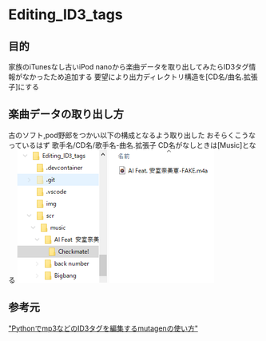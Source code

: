 # Editing_ID3_tags

## 目的

家族のiTunesなし古いiPod nanoから楽曲データを取り出してみたらID3タグ情報がなかったため追加する
要望により出力ディレクトリ構造を[CD名/曲名.拡張子]にする

## 楽曲データの取り出し方

古のソフト,pod野郎をつかい以下の構成となるよう取り出した
おそらくこうなっているはず
歌手名/CD名/歌手名-曲名.拡張子
CD名がなしときは[Music]となる
!["directory structure"](./img/directory_structure.PNG)

## 参考元

["Pythonでmp3などのID3タグを編集するmutagenの使い方"](https://note.nkmk.me/python-mutagen-mp3-id3/)
